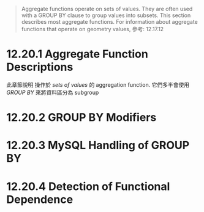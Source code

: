 > Aggregate functions operate on sets of values. They are often used with a GROUP BY clause to group values into subsets. This section describes most aggregate functions. For information about aggregate functions that operate on geometry values, 參考: 12.17.12

# 12.20.1 Aggregate Function Descriptions

此章節說明 操作於 *sets of values* 的 aggregation function. 它們多半會使用 *GROUP BY* 來將資料區分為 subgroup

# 12.20.2 GROUP BY Modifiers
# 12.20.3 MySQL Handling of GROUP BY
# 12.20.4 Detection of Functional Dependence